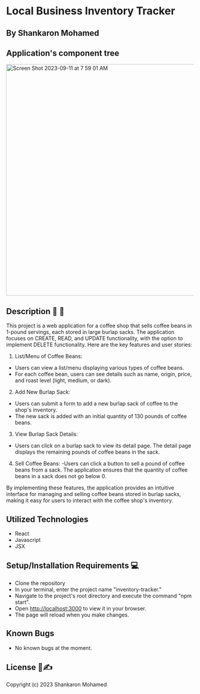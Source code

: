 # Local Business Inventory Tracker

## By Shankaron Mohamed 


## Application's component tree

<img width="621" alt="Screen Shot 2023-09-11 at 7 59 01 AM" src="https://github.com/ShanaySharif/Inventory-Tracker/assets/134244781/c35f5585-2293-4016-ad8d-68341cdeb0e2">

## Description 💁 📖
This project is a web application for a coffee shop that sells coffee beans in 1-pound servings, each stored in large burlap sacks. The application focuses on CREATE, READ, and UPDATE functionality, with the option to implement DELETE functionality. Here are the key features and user stories:

1. List/Menu of Coffee Beans:

- Users can view a list/menu displaying various types of coffee beans.
- For each coffee bean, users can see details such as name, origin, price, and roast level (light, medium, or dark).

2. Add New Burlap Sack:

- Users can submit a form to add a new burlap sack of coffee to the shop's inventory.
- The new sack is added with an initial quantity of 130 pounds of coffee beans.

3. View Burlap Sack Details:
- Users can click on a burlap sack to view its detail page.
The detail page displays the remaining pounds of coffee beans in the sack.

4. Sell Coffee Beans:
-Users can click a button to sell a pound of coffee beans from a sack.
The application ensures that the quantity of coffee beans in a sack does not go below 0.

By implementing these features, the application provides an intuitive interface for managing and selling coffee beans stored in burlap sacks, making it easy for users to interact with the coffee shop's inventory.

## Utilized Technologies

- React
- Javascript
- JSX


## Setup/Installation Requirements 💻

- Clone the repository
- In your terminal, enter the project name "inventory-tracker." 
- Navigate to the project's root directory and execute the command "npm start".
- Open [http://localhost:3000](http://localhost:3000) to view it in your browser.
- The page will reload when you make changes.


## Known Bugs

- No known bugs at the moment.

## License 📄✍

Copyright (c) 2023 Shankaron Mohamed


